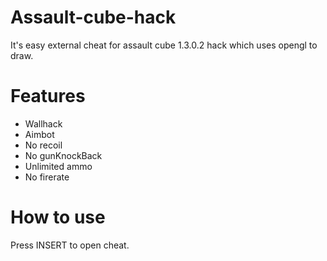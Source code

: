 # Assault-cube-hack

It's easy external cheat for assault cube 1.3.0.2 hack which uses opengl to draw.

# Features

- Wallhack
- Aimbot
- No recoil
- No gunKnockBack
- Unlimited ammo
- No firerate

# How to use

Press INSERT to open cheat.
